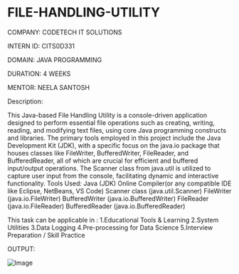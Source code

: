 # FILE-HANDLING-UTILITY

COMPANY: CODETECH IT SOLUTIONS

INTERN ID: CITS0D331

DOMAIN: JAVA PROGRAMMING

DURATION: 4 WEEKS

MENTOR: NEELA SANTOSH

Description:

This Java-based File Handling Utility is a console-driven application designed to perform essential file operations such as creating, writing, reading, and modifying text files, using core Java programming constructs and libraries. The primary tools employed in this project include the Java Development Kit (JDK), with a specific focus on the java.io package that houses classes like FileWriter, BufferedWriter, FileReader, and BufferedReader, all of which are crucial for efficient and buffered input/output operations. The Scanner class from java.util is utilized to capture user input from the console, facilitating dynamic and interactive functionality.
Tools Used:
Java (JDK)
Online Compiler(or any compatible IDE like Eclipse, NetBeans, VS Code)
Scanner class (java.util.Scanner)
FileWriter (java.io.FileWriter)
BufferedWriter (java.io.BufferedWriter)
FileReader (java.io.FileReader)
BufferedReader (java.io.BufferedReader)

This task can be applicable in :
1.Educational Tools & Learning
2.System Utilities
3.Data Logging
4.Pre-processing for Data Science
5.Interview Preparation / Skill Practice

OUTPUT:

![Image](https://github.com/user-attachments/assets/2a9b3c02-dcf1-4e19-97f3-e266fb20718d)
